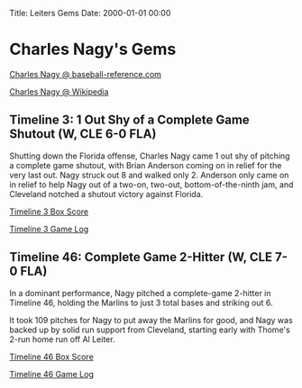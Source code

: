 Title: Leiters Gems
Date: 2000-01-01 00:00

# Charles Nagy's Gems

[Charles Nagy @ baseball-reference.com](#)

[Charles Nagy @ Wikipedia](#)

## Timeline 3: 1 Out Shy of a Complete Game Shutout (W, CLE 6-0 FLA)

Shutting down the Florida offense, Charles Nagy came 1 out shy of pitching a complete game
shutout, with Brian Anderson coming on in relief for the very last out. Nagy struck out 8
and walked only 2. Anderson only came on in relief to help Nagy out of a two-on, two-out,
bottom-of-the-ninth jam, and Cleveland notched a shutout victory against Florida.

[Timeline 3 Box Score](/almanacs/infinite_cleveland_g03_cle6fla0/box_scores/game_box_1.html)

[Timeline 3 Game Log](/almanacs/infinite_cleveland_g03_cle6fla0/game_logs/log_1.html)

## Timeline 46: Complete Game 2-Hitter (W, CLE 7-0 FLA)

In a dominant performance, Nagy pitched a complete-game 2-hitter
in Timeline 46, holding the Marlins to just 3 total bases
and striking out 6.

It took 109 pitches for Nagy to put away the Marlins for good,
and Nagy was backed up by solid run support from Cleveland,
starting early with Thome's 2-run home run off Al Leiter.

[Timeline 46 Box Score](/almanacs/infinite_cleveland_g46_cle7fla0/box_scores/game_box_1.html)

[Timeline 46 Game Log](/almanacs/infinite_cleveland_g46_cle7fla0/game_logs/log_1.html)

